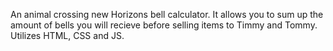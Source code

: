 An animal crossing new Horizons bell calculator. It allows you to sum up the amount of bells you will recieve before selling items to Timmy and Tommy. Utilizes HTML, CSS and JS.
